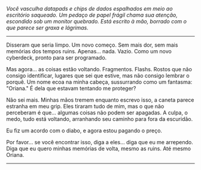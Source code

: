 _Você vasculha datapads e chips de dados espalhados em meio ao escritório saqueado. Um pedaço de papel frágil chama sua atenção, escondido sob um monitor quebrado. Está escrito à mão, borrado com o que parece ser graxa e lágrimas._

---

Disseram que seria limpo. Um novo começo. Sem mais dor, sem mais memórias dos tempos ruins. Apenas… nada. Vazio. Como um novo cyberdeck, pronto para ser programado.

Mas agora… as coisas estão voltando. Fragmentos. Flashs. Rostos que não consigo identificar, lugares que sei que estive, mas não consigo lembrar o porquê. Um nome ecoa na minha cabeça, sussurrando como um fantasma: "Oriana." É dela que estavam tentando me proteger?

Não sei mais. Minhas mãos tremem enquanto escrevo isso, a caneta parece estranha em meu grip. Eles tiraram tudo de mim, mas o que não perceberam é que… algumas coisas não podem ser apagadas. A culpa, o medo, tudo está voltando, arranhando seu caminho para fora da escuridão.

Eu fiz um acordo com o diabo, e agora estou pagando o preço.

Por favor… se você encontrar isso, diga a eles… diga que eu me arrependo. Diga que eu quero minhas memórias de volta, mesmo as ruins. Até mesmo Oriana.

---
